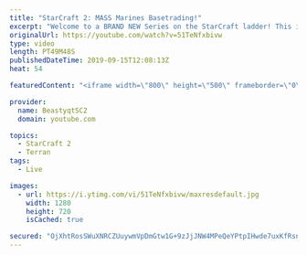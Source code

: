 ```yaml
---
title: "StarCraft 2: MASS Marines Basetrading!"
excerpt: "Welcome to a BRAND NEW Series on the StarCraft ladder! This is the \"Mass Marines to Grandmaster\" challenge, where the only attacking unit that I'm allowed to make is Marines - and that's it! I am allowed to make Medivacs just so that the gaemplay is not too monotonous, but I believe I could even make"
originalUrl: https://youtube.com/watch?v=51TeNfxbivw
type: video
length: PT49M48S
publishedDateTime: 2019-09-15T12:08:13Z
heat: 54

featuredContent: "<iframe width=\"800\" height=\"500\" frameborder=\"0\" src=\"https://www.youtube.com/embed/51TeNfxbivw\" allow=\"accelerometer; autoplay; encrypted-media; gyroscope; picture-in-picture\" allowfullscreen></iframe>"

provider:
  name: BeastyqtSC2
  domain: youtube.com

topics:
  - StarCraft 2
  - Terran
tags:
  - Live

images:
  - url: https://i.ytimg.com/vi/51TeNfxbivw/maxresdefault.jpg
    width: 1280
    height: 720
    isCached: true

secured: "OjXhtRosSWuXNRCZUuywmVpDmGtw1G+9zJjJNW4MPeQeYPtpIHwde7uxKfRsn3T7Bmuqp22NH+gEccIKEkLz4nmZVxA1bWKKUzKZapu4EmKfFm4zxJcVBjuS0aKMiHKEjDg09EJRG6N0Mq8iDNXeruXzWFqaHFqjV6E2x69rTwP9ED41VXGmlz8YmtLJsTNCRd/CNK4TvA1/azsLKFqIvOlg+31hKffG7yjF5En9sqMFfl5vRz5fkY5snGSgZriueDH4jsOTreRTv/5UvoSxmDkL/vkvMzQefwYlGmLJCDmSYsqfrSxQxDIaIPDhI9jxxspHcUqTAlujjySNPdTT2AvBKY+kQHzHfgpKPfH1jXmU6iWtO5A/fXDW5SHo7sdAkuKmb/lBC9aaWjehGULR+Ef2I4eClWyZLZUbC4F+IG0=;4gad8dcEAZqd0SQlBvO9Pw=="
---
```


